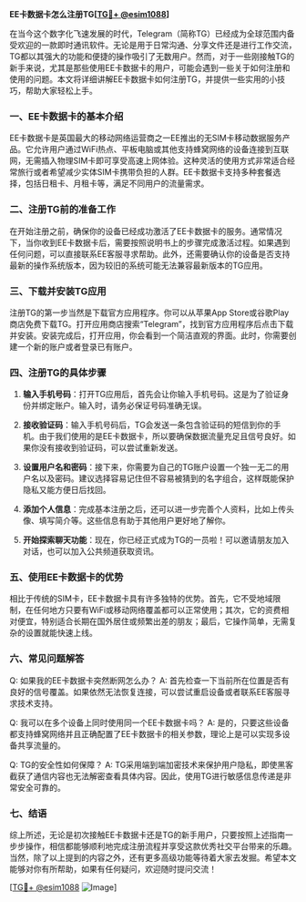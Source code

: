 **EE卡数据卡怎么注册TG[[TG💪+ @esim1088](https://t.me/s/esim1088)]**

在当今这个数字化飞速发展的时代，Telegram（简称TG）已经成为全球范围内备受欢迎的一款即时通讯软件。无论是用于日常沟通、分享文件还是进行工作交流，TG都以其强大的功能和便捷的操作吸引了无数用户。然而，对于一些刚接触TG的新手来说，尤其是那些使用EE卡数据卡的用户，可能会遇到一些关于如何注册和使用的问题。本文将详细讲解EE卡数据卡如何注册TG，并提供一些实用的小技巧，帮助大家轻松上手。

### 一、EE卡数据卡的基本介绍

EE卡数据卡是英国最大的移动网络运营商之一EE推出的无SIM卡移动数据服务产品。它允许用户通过WiFi热点、平板电脑或其他支持蜂窝网络的设备连接到互联网，无需插入物理SIM卡即可享受高速上网体验。这种灵活的使用方式非常适合经常旅行或者希望减少实体SIM卡携带负担的人群。EE卡数据卡支持多种套餐选择，包括日租卡、月租卡等，满足不同用户的流量需求。

### 二、注册TG前的准备工作

在开始注册之前，确保你的设备已经成功激活了EE卡数据卡的服务。通常情况下，当你收到EE卡数据卡后，需要按照说明书上的步骤完成激活过程。如果遇到任何问题，可以直接联系EE客服寻求帮助。此外，还需要确认你的设备是否支持最新的操作系统版本，因为较旧的系统可能无法兼容最新版本的TG应用。

### 三、下载并安装TG应用

注册TG的第一步当然是下载官方应用程序。你可以从苹果App Store或谷歌Play商店免费下载TG。打开应用商店搜索“Telegram”，找到官方应用程序后点击下载并安装。安装完成后，打开应用，你会看到一个简洁直观的界面。此时，你需要创建一个新的账户或者登录已有账户。

### 四、注册TG的具体步骤

1. **输入手机号码**：打开TG应用后，首先会让你输入手机号码。这是为了验证身份并绑定账户。输入时，请务必保证号码准确无误。
   
2. **接收验证码**：输入手机号码后，TG会发送一条包含验证码的短信到你的手机。由于我们使用的是EE卡数据卡，所以要确保数据流量充足且信号良好。如果你没有接收到验证码，可以尝试重新发送。

3. **设置用户名和密码**：接下来，你需要为自己的TG账户设置一个独一无二的用户名以及密码。建议选择容易记住但不容易被猜到的名字组合，这样既能保护隐私又能方便日后找回。

4. **添加个人信息**：完成基本注册之后，还可以进一步完善个人资料，比如上传头像、填写简介等。这些信息有助于其他用户更好地了解你。

5. **开始探索聊天功能**：现在，你已经正式成为TG的一员啦！可以邀请朋友加入对话，也可以加入公共频道获取资讯。

### 五、使用EE卡数据卡的优势

相比于传统的SIM卡，EE卡数据卡具有许多独特的优势。首先，它不受地域限制，在任何地方只要有WiFi或移动网络覆盖都可以正常使用；其次，它的资费相对便宜，特别适合长期在国外居住或频繁出差的朋友；最后，它操作简单，无需复杂的设置就能快速上线。

### 六、常见问题解答

Q: 如果我的EE卡数据卡突然断网怎么办？
A: 首先检查一下当前所在位置是否有良好的信号覆盖。如果依然无法恢复连接，可以尝试重启设备或者联系EE客服寻求技术支持。

Q: 我可以在多个设备上同时使用同一个EE卡数据卡吗？
A: 是的，只要这些设备都支持蜂窝网络并且正确配置了EE卡数据卡的相关参数，理论上是可以实现多设备共享流量的。

Q: TG的安全性如何保障？
A: TG采用端到端加密技术来保护用户隐私，即使黑客截获了通信内容也无法解密查看具体内容。因此，使用TG进行敏感信息传递是非常安全可靠的。

### 七、结语

综上所述，无论是初次接触EE卡数据卡还是TG的新手用户，只要按照上述指南一步步操作，相信都能够顺利地完成注册流程并享受这款优秀社交平台带来的乐趣。当然，除了以上提到的内容之外，还有更多高级功能等待着大家去发掘。希望本文能够对你有所帮助，如果有任何疑问，欢迎随时提问交流！

[[TG💪+ @esim1088](https://t.me/s/esim1088) ![Image](https://i.postimg.cc/4NQfJmqS/Snipaste-2025-05-13-00-14-12.png)]